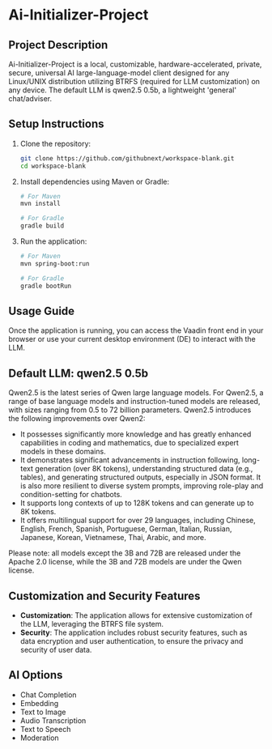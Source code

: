 # Ai-Initializer-Project

## Project Description

Ai-Initializer-Project is a local, customizable, hardware-accelerated, private, secure, universal AI large-language-model client designed for any Linux/UNIX distribution utilizing BTRFS (required for LLM customization) on any device. The default LLM is qwen2.5 0.5b, a lightweight 'general' chat/adviser.

## Setup Instructions

1. Clone the repository:
   ```bash
   git clone https://github.com/githubnext/workspace-blank.git
   cd workspace-blank
   ```

2. Install dependencies using Maven or Gradle:
   ```bash
   # For Maven
   mvn install

   # For Gradle
   gradle build
   ```

3. Run the application:
   ```bash
   # For Maven
   mvn spring-boot:run

   # For Gradle
   gradle bootRun
   ```

## Usage Guide

Once the application is running, you can access the Vaadin front end in your browser or use your current desktop environment (DE) to interact with the LLM.

## Default LLM: qwen2.5 0.5b

Qwen2.5 is the latest series of Qwen large language models. For Qwen2.5, a range of base language models and instruction-tuned models are released, with sizes ranging from 0.5 to 72 billion parameters. Qwen2.5 introduces the following improvements over Qwen2:

- It possesses significantly more knowledge and has greatly enhanced capabilities in coding and mathematics, due to specialized expert models in these domains.
- It demonstrates significant advancements in instruction following, long-text generation (over 8K tokens), understanding structured data (e.g., tables), and generating structured outputs, especially in JSON format. It is also more resilient to diverse system prompts, improving role-play and condition-setting for chatbots.
- It supports long contexts of up to 128K tokens and can generate up to 8K tokens.
- It offers multilingual support for over 29 languages, including Chinese, English, French, Spanish, Portuguese, German, Italian, Russian, Japanese, Korean, Vietnamese, Thai, Arabic, and more.

Please note: all models except the 3B and 72B are released under the Apache 2.0 license, while the 3B and 72B models are under the Qwen license.

## Customization and Security Features

- **Customization**: The application allows for extensive customization of the LLM, leveraging the BTRFS file system.
- **Security**: The application includes robust security features, such as data encryption and user authentication, to ensure the privacy and security of user data.

## AI Options

- Chat Completion
- Embedding
- Text to Image
- Audio Transcription
- Text to Speech
- Moderation
